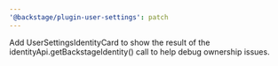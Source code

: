```yaml
---
'@backstage/plugin-user-settings': patch
---
```


Add UserSettingsIdentityCard to show the result of the identityApi.getBackstageIdentity() call to help debug ownership issues.
